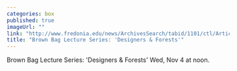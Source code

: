 ```yaml
---
categories: box
published: true
imageUrl: ""
link: "http://www.fredonia.edu/news/ArchivesSearch/tabid/1101/ctl/ArticleView/mid/1878/articleId/5618/Brown_Bag_Lecture_Series_Designers__Forests.aspx"
title: "Brown Bag Lecture Series: 'Designers & Forests'"
---
```



Brown Bag Lecture Series: 'Designers & Forests' Wed, Nov 4 at noon.